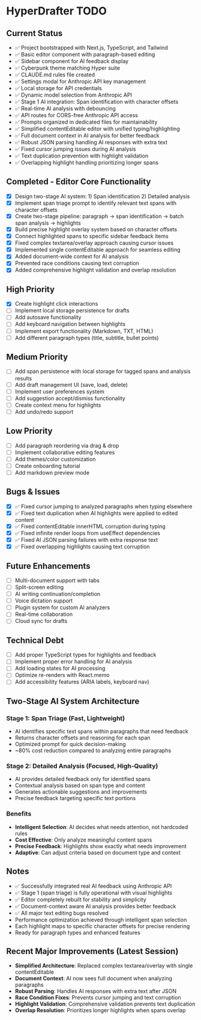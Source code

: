 # HyperDrafter TODO

## Current Status
- ✅ Project bootstrapped with Next.js, TypeScript, and Tailwind
- ✅ Basic editor component with paragraph-based editing
- ✅ Sidebar component for AI feedback display
- ✅ Cyberpunk theme matching Hyper suite
- ✅ CLAUDE.md rules file created
- ✅ Settings modal for Anthropic API key management
- ✅ Local storage for API credentials
- ✅ Dynamic model selection from Anthropic API
- ✅ Stage 1 AI integration: Span identification with character offsets
- ✅ Real-time AI analysis with debouncing
- ✅ API routes for CORS-free Anthropic API access
- ✅ Prompts organized in dedicated files for maintainability
- ✅ Simplified contentEditable editor with unified typing/highlighting
- ✅ Full document context in AI analysis for better feedback
- ✅ Robust JSON parsing handling AI responses with extra text
- ✅ Fixed cursor jumping issues during AI analysis
- ✅ Text duplication prevention with highlight validation
- ✅ Overlapping highlight handling prioritizing longer spans

## Completed - Editor Core Functionality
- [x] Design two-stage AI system: 1) Span identification 2) Detailed analysis
- [x] Implement span triage prompt to identify relevant text spans with character offsets
- [x] Create two-stage pipeline: paragraph → span identification → batch span analysis → highlights
- [x] Build precise highlight overlay system based on character offsets
- [x] Connect highlighted spans to specific sidebar feedback items
- [x] Fixed complex textarea/overlay approach causing cursor issues
- [x] Implemented single contentEditable approach for seamless editing
- [x] Added document-wide context for AI analysis
- [x] Prevented race conditions causing text corruption
- [x] Added comprehensive highlight validation and overlap resolution

## High Priority
- [x] Create highlight click interactions
- [ ] Implement local storage persistence for drafts
- [ ] Add autosave functionality
- [ ] Add keyboard navigation between highlights
- [ ] Implement export functionality (Markdown, TXT, HTML)
- [ ] Add different paragraph types (title, subtitle, bullet points)

## Medium Priority  
- [ ] Add span persistence with local storage for tagged spans and analysis results
- [ ] Add draft management UI (save, load, delete)
- [ ] Implement user preferences system
- [ ] Add suggestion accept/dismiss functionality
- [ ] Create context menu for highlights
- [ ] Add undo/redo support

## Low Priority
- [ ] Add paragraph reordering via drag & drop
- [ ] Implement collaborative editing features
- [ ] Add themes/color customization
- [ ] Create onboarding tutorial
- [ ] Add markdown preview mode

## Bugs & Issues
- [x] ✅ Fixed cursor jumping to analyzed paragraphs when typing elsewhere
- [x] ✅ Fixed text duplication when AI highlights were applied to edited content
- [x] ✅ Fixed contentEditable innerHTML corruption during typing
- [x] ✅ Fixed infinite render loops from useEffect dependencies
- [x] ✅ Fixed AI JSON parsing failures with extra response text
- [x] ✅ Fixed overlapping highlights causing text corruption

## Future Enhancements
- [ ] Multi-document support with tabs
- [ ] Split-screen editing
- [ ] AI writing continuation/completion
- [ ] Voice dictation support
- [ ] Plugin system for custom AI analyzers
- [ ] Real-time collaboration
- [ ] Cloud sync for drafts

## Technical Debt
- [ ] Add proper TypeScript types for highlights and feedback
- [ ] Implement proper error handling for AI analysis
- [ ] Add loading states for AI processing
- [ ] Optimize re-renders with React.memo
- [ ] Add accessibility features (ARIA labels, keyboard nav)

## Two-Stage AI System Architecture

### Stage 1: Span Triage (Fast, Lightweight)
- AI identifies specific text spans within paragraphs that need feedback
- Returns character offsets and reasoning for each span
- Optimized prompt for quick decision-making
- ~80% cost reduction compared to analyzing entire paragraphs

### Stage 2: Detailed Analysis (Focused, High-Quality) 
- AI provides detailed feedback only for identified spans
- Contextual analysis based on span type and content
- Generates actionable suggestions and improvements
- Precise feedback targeting specific text portions

### Benefits
- **Intelligent Selection**: AI decides what needs attention, not hardcoded rules
- **Cost Effective**: Only analyze meaningful content spans
- **Precise Feedback**: Highlights show exactly what needs improvement
- **Adaptive**: Can adjust criteria based on document type and context

## Notes
- ✅ Successfully integrated real AI feedback using Anthropic API
- ✅ Stage 1 (span triage) is fully operational with visual highlights
- ✅ Editor completely rebuilt for stability and simplicity
- ✅ Document-context aware AI analysis provides better feedback
- ✅ All major text editing bugs resolved
- Performance optimization achieved through intelligent span selection
- Each highlight maps to specific character offsets for precise rendering
- Ready for paragraph types and enhanced features

## Recent Major Improvements (Latest Session)
- **Simplified Architecture**: Replaced complex textarea/overlay with single contentEditable
- **Document Context**: AI now sees full document when analyzing paragraphs
- **Robust Parsing**: Handles AI responses with extra text after JSON
- **Race Condition Fixes**: Prevents cursor jumping and text corruption
- **Highlight Validation**: Comprehensive validation prevents text duplication
- **Overlap Resolution**: Prioritizes longer highlights when spans overlap